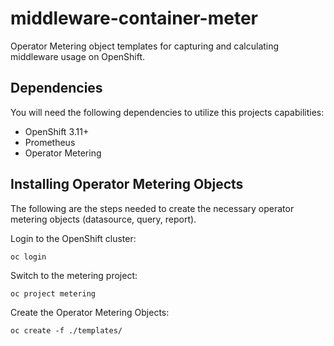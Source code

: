 # middleware-container-meter
Operator Metering object templates for capturing and calculating middleware usage on OpenShift.

## Dependencies
You will need the following dependencies to utilize this projects capabilities:

- OpenShift 3.11+
- Prometheus
- Operator Metering


## Installing Operator Metering Objects
The following are the steps needed to create the necessary operator metering objects (datasource, query, report).

Login to the OpenShift cluster:
```
oc login
```

Switch to the metering project:
```
oc project metering
```

Create the Operator Metering Objects:
```
oc create -f ./templates/
```